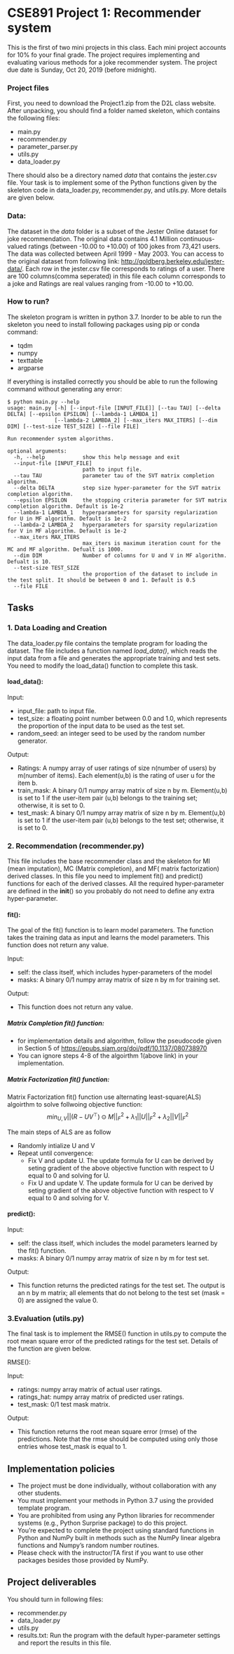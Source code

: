 
# CSE891 Project 1: Recommender system 

This is the first of two mini projects in this class. Each mini project accounts for 10% fo your final grade. The project requires implementing and evaluating various methods for a joke recommender system. The project due date is Sunday, Oct 20, 2019 (before midnight).

### Project files
First, you need to download the Project1.zip from the D2L class website. After unpacking, you should find a folder named skeleton, which contains the following files:
* main.py
* recommender.py
* parameter_parser.py
* utils.py
* data_loader.py

There should also be a directory named *data* that contains the  jester.csv file. Your task is to implement some of the Python functions given by the skeleton code in data_loader.py, recommender.py, and utils.py. More details are given below. 

### Data:
The dataset in the *data* folder is a subset of the Jester Online dataset for joke recommendation. The original data contains 4.1 Million continuous-valued ratings (between -10.00 to +10.00) of 100 jokes from 73,421 users. The data was collected between April 1999 - May 2003. You can access to the original dataset from following link: http://goldberg.berkeley.edu/jester-data/. 
 Each row in the jester.csv file corresponds to ratings of a user. There are 100 columns(comma seperated) in this file each column corresponds to a joke and Ratings are real values ranging from -10.00 to +10.00.

### How to run?
The skeleton program is written in python 3.7. Inorder to be able to run the skeleton you need to install following packages using pip or conda command:
- tqdm
- numpy 
- texttable
- argparse

If everything is installed correctly you should be able to run the following command without generating any error:
```shell-script
$ python main.py --help
usage: main.py [-h] [--input-file [INPUT_FILE]] [--tau TAU] [--delta DELTA] [--epsilon EPSILON] [--lambda-1 LAMBDA_1]
               [--lambda-2 LAMBDA_2] [--max_iters MAX_ITERS] [--dim DIM] [--test-size TEST_SIZE] [--file FILE]

Run recommender system algorithms.

optional arguments:
  -h, --help            show this help message and exit
  --input-file [INPUT_FILE]
                        path to input file.
  --tau TAU             parameter tau of the SVT matrix completion algorithm.
  --delta DELTA         step size hyper-parameter for the SVT matrix completion algorithm.
  --epsilon EPSILON     the stopping criteria parameter for SVT matrix completion algorithm. Default is 1e-2
  --lambda-1 LAMBDA_1   hyperparameters for sparsity regularization for U in MF algorithm. Default is 1e-2
  --lambda-2 LAMBDA_2   hyperparameters for sparsity regularization for V in MF algorithm. Default is 1e-2
  --max_iters MAX_ITERS
                        max_iters is maximum iteration count for the MC and MF algorithm. Defualt is 1000.
  --dim DIM             Number of columns for U and V in MF algorithm. Defualt is 10.
  --test-size TEST_SIZE
                        the proportion of the dataset to include in the test split. It should be between 0 and 1. Default is 0.5
  --file FILE
```

## Tasks
### 1. Data Loading and Creation

The data_loader.py file contains the template program for loading the dataset. The file includes a function named *load_data()*, which reads the input data from a file and generates the appropriate training and test sets. You need to modify the load_data() function to complete this task.


#### load_data():
Input:
- input_file: path to input file.
- test_size: a floating point number between 0.0 and 1.0, which represents the proportion of the input data to be used as the test set.
- random_seed:  an integer seed to be used by the random number generator. 

Output:
- Ratings: A numpy array of user ratings of size n(number of users) by m(number of items). Each element(u,b) is the rating of user u for the item b. 
- train_mask:  A binary 0/1 numpy array matrix of size n by m. Element(u,b) is set to 1 if the user-item pair (u,b) belongs to the training set; otherwise, it is set to 0.
- test_mask: A binary 0/1 numpy array matrix of size n by m. Element(u,b) is set to 1 if the user-item pair (u,b) belongs to the test set; otherwise, it is set to 0.

### 2. Recommendation (recommender.py)

This file includes the base recommender class and the skeleton for MI (mean imputation), MC (Matrix completion), and MF( matrix factorization) derived classes. In this file you need to implement fit() and predict() functions for each of the derived classes. All the required  hyper-parameter are defined in the __init__() so you probably do not need to define
any extra hyper-parameter. 

#### fit():
The goal of the fit() function is to learn model parameters. The function takes the training data as input and learns the model parameters. This function does not return any value.

Input:
* self: the class itself, which includes hyper-parameters of the model
* masks: A binary 0/1 numpy array matrix of size n by m for training set.

Output:
* This function does not return any value. 

##### Matrix Completion fit() function:
* for implementation details and algorithm, follow the pseudocode given in Section 5 of
https://epubs.siam.org/doi/pdf/10.1137/080738970
* You can ignore steps 4-8 of the algoirthm 1(above link) in your implementation. 

##### Matrix Factorization fit() function:

Matrix Factorization fit() function use alternating least-square(ALS) algoirthm to solve follwoing objective function:
 $$min_{U,V} ||(R - UV^{\top})\odot M||^2_F + \lambda_1||U||^2_F + \lambda_2 ||V||^2_F $$

The main steps of ALS are as follow 

- Randomly intialize U and V
- Repeat until convergence:
    - Fix V and update U. The update formula for U can be derived by seting gradient of the above objective function with respect to U equal to 0 and solving for U.
    - Fix U and update V. The update formula for U can be derived by seting gradient of the above objective function with respect to V equal to 0 and solving for V.


#### predict():
Input:
* self: the class itself, which includes the model parameters learned by the fit() function.
* masks: A binary 0/1 numpy array matrix of size n by m for test set.

Output:
* This function returns the predicted ratings for the test set. The output is an n by m matrix; all elements that do not belong to the test set (mask = 0) are assigned the value 0. 



### 3.Evaluation (utils.py)

The final task is to implement the RMSE() function in utils.py to compute the root mean square error of the predicted ratings for the test set. Details of the function are given below.

RMSE():

Input:
- ratings:  numpy array matrix of actual user ratings.
- ratings_hat: numpy array matrix of predicted user ratings.
- test_mask:  0/1 test mask matrix. 

Output:
- This function returns the root mean square error (rmse) of the predictions. Note that the rmse should be computed using only those entries whose test_mask is equal to 1.


## Implementation policies

* The project must be done individually, without collaboration with any other students.
* You must implement your methods in Python 3.7 using the provided template program.
* You are prohibited from using any Python libraries for recommender systems (e.g., Python Surprise package) to do this project. 
* You’re expected to complete the project using standard functions in Python and NumPy built in methods such as the NumPy linear algebra functions and Numpy’s random number routines. 
* Please check with the instructor/TA first if you want to use other packages besides those provided by NumPy. 

## Project deliverables
You should turn in following files:
* recommender.py
* data_loader.py
* utils.py
* results.txt: Run the program with the default hyper-parameter settings and report the  results in this file.

